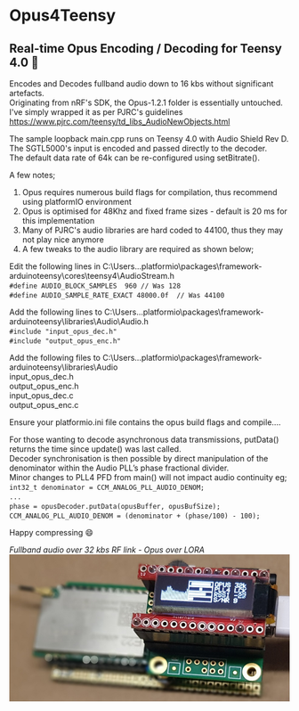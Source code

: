 # Opus4Teensy  
## Real-time Opus Encoding / Decoding for Teensy 4.0 🚧

Encodes and Decodes fullband audio down to 16 kbs without significant artefacts.  
Originating from nRF's SDK, the Opus-1.2.1 folder is essentially untouched.  
I've simply wrapped it as per PJRC's guidelines https://www.pjrc.com/teensy/td_libs_AudioNewObjects.html  

The sample loopback main.cpp runs on Teensy 4.0 with Audio Shield Rev D.  
The SGTL5000's input is encoded and passed directly to the decoder.  
The default data rate of 64k can be re-configured using setBitrate().  

A few notes;
1. Opus requires numerous build flags for compilation, thus recommend using platformIO environment
2. Opus is optimised for 48Khz and fixed frame sizes - default is 20 ms for this implementation
3. Many of PJRC's audio libraries are hard coded to 44100, thus they may not play nice anymore
4. A few tweaks to the audio library are required as shown below;

Edit the following lines in C:\Users\..\.platformio\packages\framework-arduinoteensy\cores\teensy4\AudioStream.h  
`#define AUDIO_BLOCK_SAMPLES  960 // Was 128`  
`#define AUDIO_SAMPLE_RATE_EXACT 48000.0f  // Was 44100`  

Add the following lines to C:\Users\..\.platformio\packages\framework-arduinoteensy\libraries\Audio\Audio.h  
`#include "input_opus_dec.h"`  
`#include "output_opus_enc.h"`  

Add the following files to C:\Users\..\.platformio\packages\framework-arduinoteensy\libraries\Audio  
input_opus_dec.h  
output_opus_enc.h  
input_opus_dec.c  
output_opus_enc.c  

Ensure your platformio.ini file contains the opus build flags and compile....  

For those wanting to decode asynchronous data transmissions, putData() returns the time since update() was last called.  
Decoder synchronisation is then possible by direct manipulation of the denominator within the Audio PLL’s phase fractional divider.  
Minor changes to PLL4 PFD from main() will not impact audio continuity eg;  
`int32_t denominator = CCM_ANALOG_PLL_AUDIO_DENOM;`  
`...`  
`phase = opusDecoder.putData(opusBuffer, opusBufSize);`  
`CCM_ANALOG_PLL_AUDIO_DENOM = (denominator + (phase/100) - 100);`  

Happy compressing 😄  

_Fullband audio over 32 kbs RF link - Opus over LORA_
![](https://github.com/mgergos/assets/blob/main/Opus_over_LORA.jpg?raw=true)
